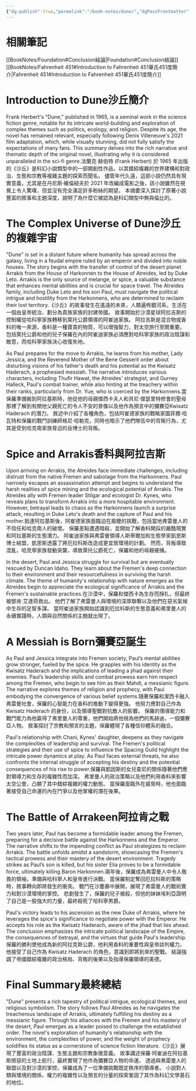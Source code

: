 ```yaml
---
{"dg-publish":true,"permalink":"/book-notes/dune/","dgPassFrontmatter":true}
---
```


# 相關筆記
[[BookNotes/Foundation#Conclusion結論\|Foundation#Conclusion結論]]
[[BookNotes/Fahrenheit 451#Introduction to Fahrenheit 451華氏451度簡介\|Fahrenheit 451#Introduction to Fahrenheit 451華氏451度簡介]]
# Introduction to Dune沙丘簡介

Frank Herbert's "Dune," published in 1965, is a seminal work in the science fiction genre, notable for its intricate world-building and exploration of complex themes such as politics, ecology, and religion. Despite its age, the novel has remained relevant, especially following Denis Villeneuve's 2021 film adaptation, which, while visually stunning, did not fully satisfy the expectations of many fans. This summary delves into the rich narrative and thematic depth of the original novel, illustrating why it is considered unparalleled in the sci-fi genre.法蘭克‧赫伯特 (Frank Herbert) 於 1965 年出版的《沙丘》是科幻小說類型中的一部開創性作品，以其錯綜複雜的世界建構和對政治、生態和宗教等複雜主題的探索而聞名。 儘管年代久遠，這部小說仍然具有現實意義，尤其是在丹尼斯·維倫紐夫於 2021 年改編成電影之後，該小說雖然在視覺上令人驚嘆，但並沒有完全滿足許多粉絲的期望。 本摘要深入探討了原著小說豐富的敘事和主題深度，說明了為什麼它被認為是科幻類型中無與倫比的。

# The Complex Universe of Dune沙丘的複雜宇宙

"Dune" is set in a distant future where humanity has spread across the galaxy, living in a feudal empire ruled by an emperor and divided into noble houses. The story begins with the transfer of control of the desert planet Arrakis from the House of Harkonnen to the House of Atreides, led by Duke Leto. Arrakis is the only source of melange, or spice, a valuable substance that enhances mental abilities and is crucial for space travel. The Atreides family, including Duke Leto and his son Paul, must navigate the political intrigue and hostility from the Harkonnens, who are determined to reclaim their lost territory.《沙丘》的故事發生在遙遠的未來，人類遍佈銀河系，生活在一個由皇帝統治、劃分為貴族家族的封建帝國。 故事開始於沙漠星球阿拉吉斯的控制權從哈科寧家族轉移到萊托公爵領導的阿崔迪家族。 阿拉吉斯是混合物或香料的唯一來源，香料是一種寶貴的物質，可以增強智力，對太空旅行至關重要。 包括萊托公爵和他的兒子保羅在內的阿崔迪家族必須應對哈科寧家族的政治陰謀和敵意，而哈科寧家族決心收復失地。

As Paul prepares for the move to Arrakis, he learns from his mother, Lady Jessica, and the Reverend Mother of the Bene Gesserit order about disturbing visions of his father's death and his potential as the Kwisatz Haderach, a prophesied messiah. The narrative introduces various characters, including Thufir Hawat, the Atreides' strategist, and Gurney Halleck, Paul's combat trainer, while also hinting at the treachery within their ranks, particularly from Dr. Yue, who is coerced by the Harkonnens.當保羅準備搬到阿拉基斯時，他從他的母親傑西卡夫人和貝尼·傑瑟里特修會的聖母那裡了解到有關他父親死亡的令人不安的景像以及他作為預言中的彌賽亞Kwisatz Haderach 的潛力。 敘述中介紹了各種角色，包括阿崔德家族的戰略家圖菲爾·哈瓦特和保羅的戰鬥訓練師格尼·哈勒克，同時也暗示了他們隊伍中的背叛行為，尤其是受到哈克南家族脅迫的岳博士的背叛。

# Spice and Arrakis香料與阿拉吉斯

Upon arriving on Arrakis, the Atreides face immediate challenges, including distrust from the native Fremen and sabotage from the Harkonnens. Paul narrowly escapes an assassination attempt and begins to understand the harsh realities of spice mining and the ecological potential of Arrakis. The Atreides ally with Fremen leader Stilgar and ecologist Dr. Kynes, who reveals plans to transform Arrakis into a more hospitable environment. However, betrayal leads to chaos as the Harkonnens launch a surprise attack, resulting in Duke Leto's death and the capture of Paul and his mother.抵達阿拉基斯後，阿崔德家族面臨迫在眉睫的挑戰，包括當地弗雷曼人的不信任和哈克南人的破壞。 保羅差點遭遇暗殺，並開始了解香料開採的嚴酷現實和阿拉基斯的生態潛力。 阿崔迪家族與弗雷曼領導人斯蒂爾加和生態學家凱恩斯博士結盟，凱恩斯透露了將厄拉科斯改造成更宜居環境的計劃。 然而，背叛導致混亂，哈克寧家族發動突襲，導致萊托公爵死亡，保羅和他的母親被捕。

In the desert, Paul and Jessica struggle for survival but are eventually rescued by Duncan Idaho. They learn about the Fremen's deep connection to their environment and their resourcefulness in surviving the harsh climate. The theme of humanity's relationship with nature emerges as the Atreides begin to appreciate the ecological significance of Arrakis and the Fremen's sustainable practices.在沙漠中，保羅和傑西卡為生存而掙扎，但最終被鄧肯·艾達荷救出。 他們了解了弗雷曼人與環境的深厚聯繫以及他們在惡劣氣候中生存的足智多謀。 當阿崔迪家族開始認識到厄拉科斯的生態意義和弗里曼人的永續實踐時，人類與自然關係的主題就出現了。

# A Messiah is Born彌賽亞誕生

As Paul and Jessica integrate into Fremen society, Paul’s mental abilities grow stronger, fueled by the spice. He grapples with his identity as the Kwisatz Haderach and the implications of leading a jihad against their enemies. Paul’s leadership skills and combat prowess earn him respect among the Fremen, who begin to see him as their Mahdi, a messianic figure. The narrative explores themes of religion and prophecy, with Paul embodying the convergence of various belief systems.隨著保羅和潔西卡融入弗雷曼社會，保羅的心智能力在香料的推動下變得更強。 他努力應對自己作為 Kwisatz Haderach 的身份，以及領導聖戰對抗敵人的影響。 保羅的領導能力和戰鬥能力為他贏得了弗里曼人的尊重，他們開始將他視為他們的馬赫迪，一個彌賽亞人物。 敘事探討了宗教和預言的主題，保羅體現了各種信仰體系的融合。

Paul's relationship with Chani, Kynes' daughter, deepens as they navigate the complexities of leadership and survival. The Fremen's political strategies and their use of spice to influence the Spacing Guild highlight the intricate power dynamics at play. As Paul faces external threats, he also confronts the internal struggle of accepting his destiny and the potential consequences of his rise to power.保羅與凱因斯的女兒查尼的關係隨著他們應對領導力和生存的複雜性而加深。 弗里曼人的政治策略以及他們利用香料來影響太空公會，凸顯了其中錯綜複雜的權力動態。 當保羅面臨外在威脅時，他也面臨著接受自己命運的內在鬥爭以及他掌權的潛在後果。

# The Battle of Arrakeen阿拉肯之戰

Two years later, Paul has become a formidable leader among the Fremen, preparing for a decisive battle against the Harkonnens and the Emperor. The narrative shifts to the impending conflict as Paul strategizes to reclaim Arrakis. The battle unfolds amidst a sandstorm, showcasing the Fremen's tactical prowess and their mastery of the desert environment. Tragedy strikes as Paul’s son is killed, but his sister Elia proves to be a formidable force, ultimately killing Baron Harkonnen.兩年後，保羅成為弗雷曼人中令人敬畏的領袖，準備與哈科寧人和皇帝進行決戰。 當保羅制定奪回厄拉科斯的策略時，敘事轉向即將發生的衝突。 戰鬥在沙塵暴中展開，展現了弗雷曼人的戰術實力和對沙漠環境的掌控。 悲劇發生了，保羅的兒子被殺，但他的妹妹埃利亞證明了自己是一股強大的力量，最終殺死了哈科寧男爵。

Paul's victory leads to his ascension as the new Duke of Arrakis, where he leverages the spice's significance to negotiate power with the Emperor. He accepts his role as the Kwisatz Haderach, aware of the jihad that lies ahead. The conclusion emphasizes the intricate political landscape of the Empire, the consequences of betrayal, and the virtues that guide Paul's leadership.保羅的勝利使他成為新的阿拉克斯公爵，他利用香料的重要性與皇帝談判權力。 他接受了自己作為 Kwisatz Haderach 的角色，意識到即將到來的聖戰。 結論強調了帝國錯綜複雜的政治格局、背叛的後果以及指導保羅領導的美德。

# Final Summary最終總結

"Dune" presents a rich tapestry of political intrigue, ecological themes, and religious symbolism. The story follows Paul Atreides as he navigates the treacherous landscape of Arrakis, ultimately fulfilling his destiny as a messianic figure. Through his alliances with the Fremen and his mastery of the desert, Paul emerges as a leader poised to challenge the established order. The novel's exploration of humanity's relationship with the environment, the complexities of power, and the weight of prophecy solidifies its status as a cornerstone of science fiction literature.《沙丘》展現了豐富的政治陰謀、生態主題和宗教象徵意義。 故事講述保羅·阿崔迪在阿拉基斯險惡的土地上航行，最終實現了他作為彌賽亞人物的命運。 透過與弗雷曼人的聯盟以及對沙漠的掌控，保羅成為了一位準備挑戰既定秩序的領導者。 小說對人類與環境的關係、權力的複雜性以及預言的分量的探索鞏固了其作為科幻文學基石的地位。